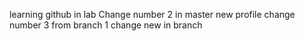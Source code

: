 learning github in lab
Change number 2 in master
new profile
change number 3 from branch 1
change new in branch
